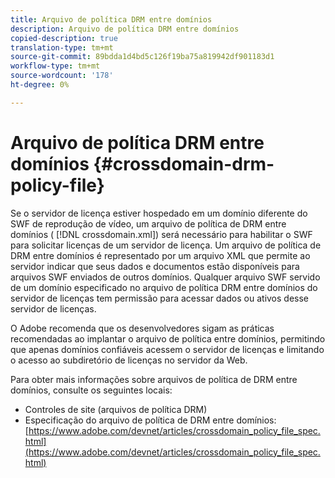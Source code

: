 ```yaml
---
title: Arquivo de política DRM entre domínios
description: Arquivo de política DRM entre domínios
copied-description: true
translation-type: tm+mt
source-git-commit: 89bdda1d4bd5c126f19ba75a819942df901183d1
workflow-type: tm+mt
source-wordcount: '178'
ht-degree: 0%

---
```



# Arquivo de política DRM entre domínios {#crossdomain-drm-policy-file}

Se o servidor de licença estiver hospedado em um domínio diferente do SWF de reprodução de vídeo, um arquivo de política de DRM entre domínios ( [!DNL crossdomain.xml]) será necessário para habilitar o SWF para solicitar licenças de um servidor de licença. Um arquivo de política de DRM entre domínios é representado por um arquivo XML que permite ao servidor indicar que seus dados e documentos estão disponíveis para arquivos SWF enviados de outros domínios. Qualquer arquivo SWF servido de um domínio especificado no arquivo de política DRM entre domínios do servidor de licenças tem permissão para acessar dados ou ativos desse servidor de licenças.

O Adobe recomenda que os desenvolvedores sigam as práticas recomendadas ao implantar o arquivo de política entre domínios, permitindo que apenas domínios confiáveis acessem o servidor de licenças e limitando o acesso ao subdiretório de licenças no servidor da Web.

Para obter mais informações sobre arquivos de política de DRM entre domínios, consulte os seguintes locais:

* Controles de site (arquivos de política DRM)
* Especificação do arquivo de política de DRM entre domínios: [https://www.adobe.com/devnet/articles/crossdomain_policy_file_spec.html](https://www.adobe.com/devnet/articles/crossdomain_policy_file_spec.html)

